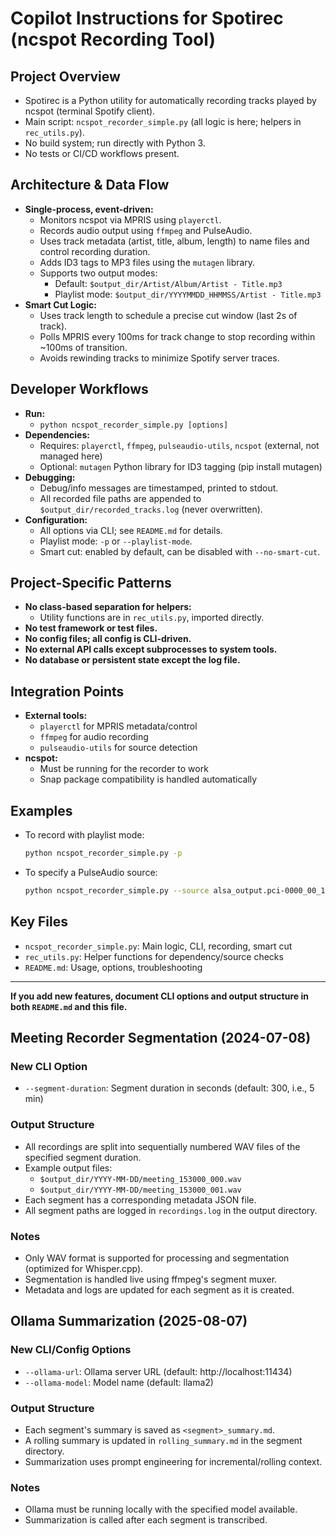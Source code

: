 # Copilot Instructions for Spotirec (ncspot Recording Tool)

## Project Overview
- Spotirec is a Python utility for automatically recording tracks played by ncspot (terminal Spotify client).
- Main script: `ncspot_recorder_simple.py` (all logic is here; helpers in `rec_utils.py`).
- No build system; run directly with Python 3.
- No tests or CI/CD workflows present.

## Architecture & Data Flow
- **Single-process, event-driven:**
  - Monitors ncspot via MPRIS using `playerctl`.
  - Records audio output using `ffmpeg` and PulseAudio.
  - Uses track metadata (artist, title, album, length) to name files and control recording duration.
  - Adds ID3 tags to MP3 files using the `mutagen` library.
  - Supports two output modes:
    - Default: `$output_dir/Artist/Album/Artist - Title.mp3`
    - Playlist mode: `$output_dir/YYYYMMDD_HHMMSS/Artist - Title.mp3`
- **Smart Cut Logic:**
  - Uses track length to schedule a precise cut window (last 2s of track).
  - Polls MPRIS every 100ms for track change to stop recording within ~100ms of transition.
  - Avoids rewinding tracks to minimize Spotify server traces.

## Developer Workflows
- **Run:**
  - `python ncspot_recorder_simple.py [options]`
- **Dependencies:**
  - Requires: `playerctl`, `ffmpeg`, `pulseaudio-utils`, `ncspot` (external, not managed here)
  - Optional: `mutagen` Python library for ID3 tagging (pip install mutagen)
- **Debugging:**
  - Debug/info messages are timestamped, printed to stdout.
  - All recorded file paths are appended to `$output_dir/recorded_tracks.log` (never overwritten).
- **Configuration:**
  - All options via CLI; see `README.md` for details.
  - Playlist mode: `-p` or `--playlist-mode`.
  - Smart cut: enabled by default, can be disabled with `--no-smart-cut`.

## Project-Specific Patterns
- **No class-based separation for helpers:**
  - Utility functions are in `rec_utils.py`, imported directly.
- **No test framework or test files.**
- **No config files; all config is CLI-driven.**
- **No external API calls except subprocesses to system tools.**
- **No database or persistent state except the log file.**

## Integration Points
- **External tools:**
  - `playerctl` for MPRIS metadata/control
  - `ffmpeg` for audio recording
  - `pulseaudio-utils` for source detection
- **ncspot:**
  - Must be running for the recorder to work
  - Snap package compatibility is handled automatically

## Examples
- To record with playlist mode:
  ```bash
  python ncspot_recorder_simple.py -p
  ```
- To specify a PulseAudio source:
  ```bash
  python ncspot_recorder_simple.py --source alsa_output.pci-0000_00_1f.3.analog-stereo.monitor
  ```

## Key Files
- `ncspot_recorder_simple.py`: Main logic, CLI, recording, smart cut
- `rec_utils.py`: Helper functions for dependency/source checks
- `README.md`: Usage, options, troubleshooting

---
**If you add new features, document CLI options and output structure in both `README.md` and this file.**

## Meeting Recorder Segmentation (2024-07-08)

### New CLI Option
- `--segment-duration`: Segment duration in seconds (default: 300, i.e., 5 min)

### Output Structure
- All recordings are split into sequentially numbered WAV files of the specified segment duration.
- Example output files:
  - `$output_dir/YYYY-MM-DD/meeting_153000_000.wav`
  - `$output_dir/YYYY-MM-DD/meeting_153000_001.wav`
- Each segment has a corresponding metadata JSON file.
- All segment paths are logged in `recordings.log` in the output directory.

### Notes
- Only WAV format is supported for processing and segmentation (optimized for Whisper.cpp).
- Segmentation is handled live using ffmpeg's segment muxer.
- Metadata and logs are updated for each segment as it is created.

## Ollama Summarization (2025-08-07)

### New CLI/Config Options
- `--ollama-url`: Ollama server URL (default: http://localhost:11434)
- `--ollama-model`: Model name (default: llama2)

### Output Structure
- Each segment's summary is saved as `<segment>_summary.md`.
- A rolling summary is updated in `rolling_summary.md` in the segment directory.
- Summarization uses prompt engineering for incremental/rolling context.

### Notes
- Ollama must be running locally with the specified model available.
- Summarization is called after each segment is transcribed.
